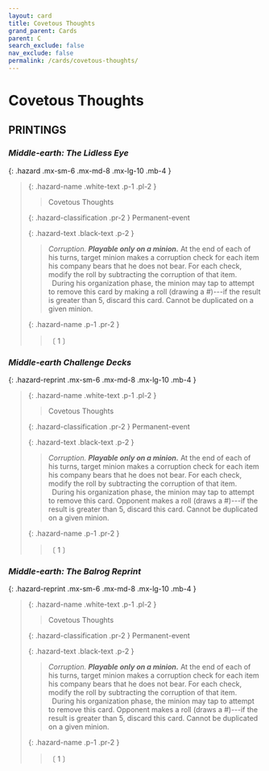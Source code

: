 ```yaml
---
layout: card
title: Covetous Thoughts
grand_parent: Cards
parent: C
search_exclude: false
nav_exclude: false
permalink: /cards/covetous-thoughts/
---
```


# Covetous Thoughts


## PRINTINGS


### _Middle-earth: The Lidless Eye_

{: .hazard .mx-sm-6 .mx-md-8 .mx-lg-10 .mb-4 }
> {: .hazard-name .white-text .p-1 .pl-2 }
> > <div class="hazard-mp"></div>
> > <div class="card-name">Covetous Thoughts</div>
>
> {: .hazard-classification .pr-2 }
> Permanent-event
>
> {: .hazard-text .black-text .p-2 }
> > _Corruption._ ***Playable only on a minion.*** At the end of each of his turns, target minion makes a corruption check for each item his company bears that he does not bear. For each check, modify the roll by subtracting the corruption of that item. <br>&ensp;During his organization phase, the minion may tap to attempt to remove this card by making a roll (drawing a #)---if the result is greater than 5, discard this card. Cannot be duplicated on a given minion.  
>
> {: .hazard-name .p-1 .pr-2 }
> > <div class="card-shield"></div>
> > <div class="card-corruption-white">〔 1 〕</div>



### _Middle-earth Challenge Decks_

{: .hazard-reprint .mx-sm-6 .mx-md-8 .mx-lg-10 .mb-4 }
> {: .hazard-name .white-text .p-1 .pl-2 }
> > <div class="hazard-mp"></div>
> > <div class="card-name">Covetous Thoughts</div>
>
> {: .hazard-classification .pr-2 }
> Permanent-event
>
> {: .hazard-text .black-text .p-2 }
> > _Corruption._ ***Playable only on a minion.*** At the end of each of his turns, target minion makes a corruption check for each item his company bears that he does not bear. For each check, modify the roll by subtracting the corruption of that item. <br>&ensp;During his organization phase, the minion may tap to attempt to remove this card. Opponent makes a roll (draws a #)---if the result is greater than 5, discard this card. Cannot be duplicated on a given minion.  
>
> {: .hazard-name .p-1 .pr-2 }
> > <div class="card-shield"></div>
> > <div class="card-corruption-white">〔 1 〕</div>

### _Middle-earth: The Balrog Reprint_

{: .hazard-reprint .mx-sm-6 .mx-md-8 .mx-lg-10 .mb-4 }
> {: .hazard-name .white-text .p-1 .pl-2 }
> > <div class="hazard-mp"></div>
> > <div class="card-name">Covetous Thoughts</div>
>
> {: .hazard-classification .pr-2 }
> Permanent-event
>
> {: .hazard-text .black-text .p-2 }
> > _Corruption._ ***Playable only on a minion.*** At the end of each of his turns, target minion makes a corruption check for each item his company bears that he does not bear. For each check, modify the roll by subtracting the corruption of that item. <br>&ensp;During his organization phase, the minion may tap to attempt to remove this card. Opponent makes a roll (draws a #)---if the result is greater than 5, discard this card. Cannot be duplicated on a given minion.  
>
> {: .hazard-name .p-1 .pr-2 }
> > <div class="card-shield"></div>
> > <div class="card-corruption-white">〔 1 〕</div>
